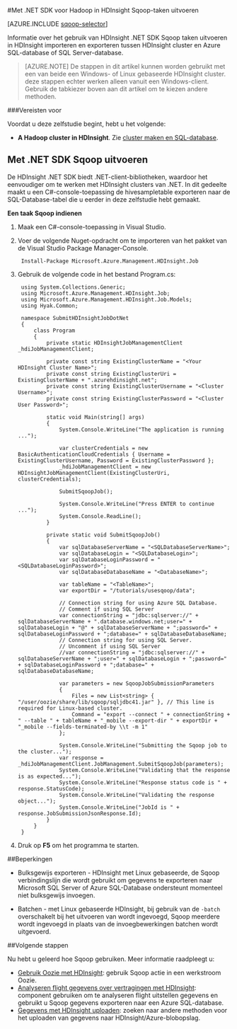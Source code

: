 <properties
    pageTitle="Hadoop Sqoop gebruiken in HDInsight | Microsoft Azure"
    description="Informatie over het gebruik van HDInsight .NET SDK uitvoeren Sqoop importeren en exporteren tussen een Hadoop-cluster en een Azure SQL-database."
    editor="cgronlun"
    manager="jhubbard"
    services="hdinsight"
    documentationCenter=""
    tags="azure-portal"
    authors="mumian"/>

<tags
    ms.service="hdinsight"
    ms.workload="big-data"
    ms.tgt_pltfrm="na"
    ms.devlang="na"
    ms.topic="article"
   ms.date="09/14/2016"
    ms.author="jgao"/>

#<a name="run-sqoop-jobs-using-net-sdk-for-hadoop-in-hdinsight"></a>Met .NET SDK voor Hadoop in HDInsight Sqoop-taken uitvoeren

[AZURE.INCLUDE [sqoop-selector](../../includes/hdinsight-selector-use-sqoop.md)]

Informatie over het gebruik van HDInsight .NET SDK Sqoop taken uitvoeren in HDInsight importeren en exporteren tussen HDInsight cluster en Azure SQL-database of SQL Server-database.

> [AZURE.NOTE] De stappen in dit artikel kunnen worden gebruikt met een van beide een Windows- of Linux gebaseerde HDInsight cluster. deze stappen echter werken alleen vanuit een Windows-client. Gebruik de tabkiezer boven aan dit artikel om te kiezen andere methoden.

###<a name="prerequisites"></a>Vereisten voor

Voordat u deze zelfstudie begint, hebt u het volgende:

- **A Hadoop cluster in HDInsight**. Zie [cluster maken en SQL-database](hdinsight-use-sqoop.md#create-cluster-and-sql-database).

## <a name="run-sqoop-using-net-sdk"></a>Met .NET SDK Sqoop uitvoeren

De HDInsight .NET SDK biedt .NET-client-bibliotheken, waardoor het eenvoudiger om te werken met HDInsight clusters van .NET. In dit gedeelte maakt u een C#-console-toepassing de hivesampletable exporteren naar de SQL-Database-tabel die u eerder in deze zelfstudie hebt gemaakt.

**Een taak Sqoop indienen**

1. Maak een C#-console-toepassing in Visual Studio.
2. Voer de volgende Nuget-opdracht om te importeren van het pakket van de Visual Studio Package Manager-Console.

        Install-Package Microsoft.Azure.Management.HDInsight.Job
        
3. Gebruik de volgende code in het bestand Program.cs:

        using System.Collections.Generic;
        using Microsoft.Azure.Management.HDInsight.Job;
        using Microsoft.Azure.Management.HDInsight.Job.Models;
        using Hyak.Common;
        
        namespace SubmitHDInsightJobDotNet
        {
            class Program
            {
                private static HDInsightJobManagementClient _hdiJobManagementClient;
        
                private const string ExistingClusterName = "<Your HDInsight Cluster Name>";
                private const string ExistingClusterUri = ExistingClusterName + ".azurehdinsight.net";
                private const string ExistingClusterUsername = "<Cluster Username>";
                private const string ExistingClusterPassword = "<Cluster User Password>";
        
                static void Main(string[] args)
                {
                    System.Console.WriteLine("The application is running ...");
        
                    var clusterCredentials = new BasicAuthenticationCloudCredentials { Username = ExistingClusterUsername, Password = ExistingClusterPassword };
                    _hdiJobManagementClient = new HDInsightJobManagementClient(ExistingClusterUri, clusterCredentials);
        
                    SubmitSqoopJob();
        
                    System.Console.WriteLine("Press ENTER to continue ...");
                    System.Console.ReadLine();
                }
        
                private static void SubmitSqoopJob()
                {
                    var sqlDatabaseServerName = "<SQLDatabaseServerName>";
                    var sqlDatabaseLogin = "<SQLDatabaseLogin>";
                    var sqlDatabaseLoginPassword = "<SQLDatabaseLoginPassword>";
                    var sqlDatabaseDatabaseName = "<DatabaseName>";
        
                    var tableName = "<TableName>";
                    var exportDir = "/tutorials/usesqoop/data";
        
                    // Connection string for using Azure SQL Database.
                    // Comment if using SQL Server
                    var connectionString = "jdbc:sqlserver://" + sqlDatabaseServerName + ".database.windows.net;user=" + sqlDatabaseLogin + "@" + sqlDatabaseServerName + ";password=" + sqlDatabaseLoginPassword + ";database=" + sqlDatabaseDatabaseName;
                    // Connection string for using SQL Server.
                    // Uncomment if using SQL Server
                    //var connectionString = "jdbc:sqlserver://" + sqlDatabaseServerName + ";user=" + sqlDatabaseLogin + ";password=" + sqlDatabaseLoginPassword + ";database=" + sqlDatabaseDatabaseName;
        
                    var parameters = new SqoopJobSubmissionParameters
                    {
                        Files = new List<string> { "/user/oozie/share/lib/sqoop/sqljdbc41.jar" }, // This line is required for Linux-based cluster.
                        Command = "export --connect " + connectionString + " --table " + tableName + "_mobile --export-dir " + exportDir + "_mobile --fields-terminated-by \\t -m 1"
                    };
        
                    System.Console.WriteLine("Submitting the Sqoop job to the cluster...");
                    var response = _hdiJobManagementClient.JobManagement.SubmitSqoopJob(parameters);
                    System.Console.WriteLine("Validating that the response is as expected...");
                    System.Console.WriteLine("Response status code is " + response.StatusCode);
                    System.Console.WriteLine("Validating the response object...");
                    System.Console.WriteLine("JobId is " + response.JobSubmissionJsonResponse.Id);
                }
            }
        }
        
4. Druk op **F5** om het programma te starten. 

##<a name="limitations"></a>Beperkingen

* Bulksgewijs exporteren - HDInsight met Linux gebaseerde, de Sqoop verbindingslijn die wordt gebruikt om gegevens te exporteren naar Microsoft SQL Server of Azure SQL-Database ondersteunt momenteel niet bulksgewijs invoegen.

* Batchen - met Linux gebaseerde HDInsight, bij gebruik van de `-batch` overschakelt bij het uitvoeren van wordt ingevoegd, Sqoop meerdere wordt ingevoegd in plaats van de invoegbewerkingen batchen wordt uitgevoerd.

##<a name="next-steps"></a>Volgende stappen

Nu hebt u geleerd hoe Sqoop gebruiken. Meer informatie raadpleegt u:

- [Gebruik Oozie met HDInsight](hdinsight-use-oozie.md): gebruik Sqoop actie in een werkstroom Oozie.
- [Analyseren flight gegevens over vertragingen met HDInsight](hdinsight-analyze-flight-delay-data.md): component gebruiken om te analyseren flight uitstellen gegevens en gebruikt u Sqoop gegevens exporteren naar een Azure SQL-database.
- [Gegevens met HDInsight uploaden](hdinsight-upload-data.md): zoeken naar andere methoden voor het uploaden van gegevens naar HDInsight/Azure-blobopslag.


